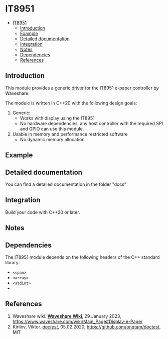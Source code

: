 # IT8951

- [IT8951](#it8951)
  - [Introduction](#introduction)
  - [Example](#example)
  - [Detailed documentation](#detailed-documentation)
  - [Integration](#integration)
  - [Notes](#notes)
  - [Dependencies](#dependencies)
  - [References](#references)

## Introduction

This module provides a generic driver for the IT8951 e-paper controller by Waveshare. 

The module is written in C++20 with the following design goals:
1. Generic:
   - Works with display using the IT8951
   - No hardware dependencies, any host controller with the required SPI and GPIO can use this module.
2. Usable in memory and performance restricted software
   - No dynamic memory allocation

## Example

## Detailed documentation

You can find a detailed documentation in the folder "docs"

## Integration

Build your code with C++20 or later.

## Notes

## Dependencies

The IT8951 module depends on the following headers of the C++ standard library:

- `<span>`
- `<array>`
- `<stdint>`
- 

## References

1. Waveshare wiki. [__Waveshare Wiki__][waveshare-wiki], 29 January 2023, https://www.waveshare.com/wiki/Main_Page#Display-e-Paper
2. Kirilov, Viktor. [_doctest_][doctest], 05.02.2020, https://github.com/onqtam/doctest, MIT

[waveshare-wiki]: https://www.waveshare.com/wiki/Main_Page#Display-e-Paper
[doctest]:  https://github.com/onqtam/doctest